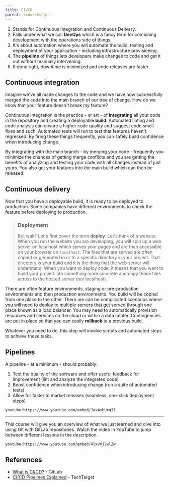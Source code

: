 ```yaml
---
title: CI/CD
parent: /courses/git
---
```


1. Stands for Continuous Integration and Continuous Delivery.
1. Falls under what we call **DevOps** which is a fancy term for combining development with the operations side of things.
1. It's about automation where you will automate the build, testing and deployment of your application - including infrastructure provisioning.
1. The **pipeline** of things lets developers make changes to code and get it out without manually intervening.
1. If done right, downtime is minimized and code releases are faster.

## Continuous integration

Imagine we've all made changes to the code and we have now successfully merged the code into the main branch of our tree of change.
How do we know that your feature doesn't break my feature?

Continuous Integration is the practice - or art - of **integrating** all your code in the repository and creating a deployable **build**.
Automated linting and code analysis can ensure a higher code quality and suggest code smell fixes and such.
Automated tests will run to test that features haven't regressed.
By firing these things frequently, you can safely build confidence when introducing change.

By integrating with the main branch - by merging your code - frequently you minimize the chances of getting merge conflicts
and you are getting the benefits of analyzing and testing your code with all changes instead of just yours. You
also get your features into the main build which can then be released.

## Continuous delivery

Now that you have a deployable build, it is ready to be deployed to production. Some companies have different environments
to check the feature before deploying to production.

> ### Deployment
> But wait? Let's first cover the term **deploy**. Let's think of a website. When you run the website you are developing, you will spin up a web server
> on localhost which serves your pages and are then accessible on your browser on `localhost`.
> The files that are served are often copied or generated in or to a specific directory in your project. That directory is your build and it is the
> thing that the web server will understand. When you want to deploy code, it means that you want to build your project into something more concrete and
> copy those files across to the hosted server (not localhost).

There are often feature environments, staging or pre-production environments and then production environments. You build will be copied from one place to the other.
There are can be complicated scenarios where you will need to deploy to multiple servers that get served through one place known as a load balancer.
You may need to automatically provision resources and services on the cloud or within a data center.
Contingencies are put in place so that you can easily **rollback** to a previous build.

Whatever you need to do, this step will involve scripts and automated steps to achieve these tasks.

## Pipelines

A pipeline - at a minimum - should probably:

1. Test the quality of the software and offer useful feedback for improvement (lint and analyze the integrated code)
1. Boost confidence when introducing change (run a suite of automated tests)
1. Allow for faster to market releases (seamless, one-click deployment steps)

`youtube:https://www.youtube.com/embed/Jav4vbUrqII`

---

This course will give you an overview of what we just learned and dive into
using Git with GitLab repositories. Watch the video in YouTube to
jump between different lessons in the description.

`youtube:https://www.youtube.com/embed/4lxvVj7wlZw`

## References

- [What is CI/CD?][ci-cd] - GitLab
- [CI/CD Pipelines Explained][pipelines] - TechTarget

[ci-cd]: https://about.gitlab.com/topics/ci-cd/
[pipelines]: https://www.techtarget.com/searchsoftwarequality/CI-CD-pipelines-explained-Everything-you-need-to-know
